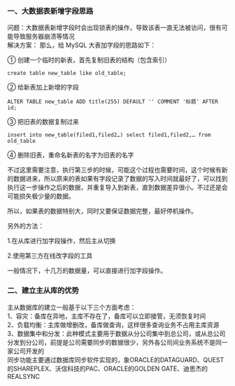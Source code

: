 ### 一、大数据表新增字段思路
问题：大数据表新增字段时会出现锁表的操作，导致该表一直无法被访问，很有可能导致服务器崩溃等情况<br>
解决方案： 
那么，给 MySQL 大表加字段的思路如下：

① 创建一个临时的新表，首先复制旧表的结构（包含索引）

```
create table new_table like old_table;
```
② 给新表加上新增的字段
```
ALTER TABLE new_table ADD title(255) DEFAULT '' COMMENT '标题' AFTER id;
```
③ 把旧表的数据复制过来
```
insert into new_table(filed1,filed2…) select filed1,filed2,… from old_table
```
④ 删除旧表，重命名新表的名字为旧表的名字

不过这里需要注意，执行第三步的时候，可能这个过程也需要时间，这个时候有新的数据进来，所以原来的表如果有字段记录了数据的写入时间就最好了，可以找到执行这一步操作之后的数据，并重复导入到新表，直到数据差异很小。不过还是会可能损失极少量的数据。

所以，如果表的数据特别大，同时又要保证数据完整，最好停机操作。

另外的方法：

1.在从库进行加字段操作，然后主从切换

2.使用第三方在线改字段的工具

一般情况下，十几万的数据量，可以直接进行加字段操作。
### 二、建立主从库的优势
主从数据库的建立一般基于以下三个方面考虑：<br>
1、容灾：备库在异地，主库不存在了，备库可以立即接管，无须恢复时间<br>
2、负载均衡：主库做增删改，备库做查询，这样很多查询业务不占用主库资源<br>
3、数据集中和分发：此种模式主要用于数据从分公司集中到总公司，或从总公司分发到分公司，前提是公司需要同步的数据很少，另外各公司间业务系统不是同一家公司开发的<br>
同步功能主要通过数据库同步软件实现的，象ORACLE的DATAGUARD、QUEST的SHAREPLEX、沃信科技的PAC、ORACLE的GOLDEN GATE、迪思杰的REALSYNC
